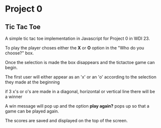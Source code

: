 # Project 0

## Tic Tac Toe

A simple tic tac toe implementation in Javascript for Project 0 in WDI 23.

To play the player choses either the **X** or **O** option in the "Who do you choose?" box.

Once the selection is made the box disappears and the tictactoe game can begin.

The first user will either appear as an 'x' or an 'o' according to the selection they made at the beginning

if 3 x's or o's are made in a diagonal, horizontal or vertical line there will be a winner

A win message will pop up and the option **play again?** pops up so that a game can be played again.

The scores are saved and displayed on the top of the screen.

